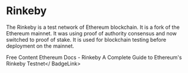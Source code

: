 # Rinkeby

The Rinkeby is a test network of Ethereum blockchain. It is a fork of the Ethereum mainnet. It was using proof of authority consensus and now switched to proof of stake. It is used for blockchain testing before deployment on the mainnet.

<ResourceGroupTitle>Free Content</ResourceGroupTitle>
<BadgeLink badgeText='Read' colorScheme='yellow' href='https://ethereum.org/en/developers/docs/networks/#rinkeby'>Ethereum Docs - Rinkeby</BadgeLink>
<BadgeLink badgeText='Read' colorScheme='yellow' href='https://www.alchemy.com/overviews/rinkeby-testnet'>A Complete Guide to Ethereum's Rinkeby Testnet</
BadgeLink>
